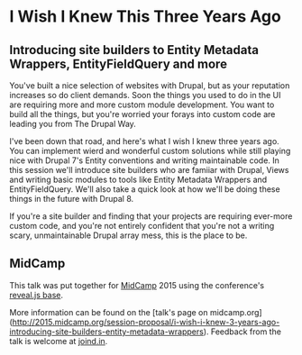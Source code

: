 # I Wish I Knew This Three Years Ago
## Introducing site builders to Entity Metadata Wrappers, EntityFieldQuery and more

You've built a nice selection of websites with Drupal, but as your reputation increases so do client demands. Soon the things you used to do in the UI are requiring more and more custom module development. You want to build all the things, but you're worried your forays into custom code are leading you from The Drupal Way.

I've been down that road, and here's what I wish I knew three years ago. You can implement wierd and wonderful custom solutions while still playing nice with Drupal 7's Entity conventions and writing maintainable code. In this session we'll introduce site builders who are famiiar with Drupal, Views and writing basic modules to tools like Entity Metadata Wrappers and EntityFieldQuery. We'll also take a quick look at how we'll be doing these things in the future with Drupal 8.

If you're a site builder and finding that your projects are requiring ever-more custom code, and you're not entirely confident that you're not a writing scary, unmaintainable Drupal array mess, this is the place to be.

## MidCamp

This talk was put together for [MidCamp](http://2015.midcamp.org) 2015 using the conference's [reveal.js base](https://github.com/YesCT/reveal.js).

More information can be found on the [talk's page on midcamp.org] (http://2015.midcamp.org/session-proposal/i-wish-i-knew-3-years-ago-introducing-site-builders-entity-metadata-wrappers). Feedback from the talk is welcome at [joind.in](https://joind.in/13830
).

